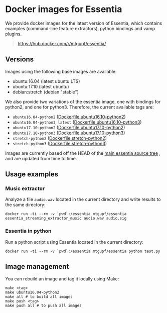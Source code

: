# Docker images for Essentia

We provide docker images for the latest version of Essentia, which contains
 examples (command-line feature extractors), python bindings and vamp plugins.


> https://hub.docker.com/r/mtgupf/essentia/


## Versions

Images using the following base images are available:

 * ubuntu:16.04 (latest ubuntu LTS)
 * ubuntu:17.10 (latest ubuntu)
 * debian:stretch (debian "stable")

We also provide two variations of the essentia image, one with bindings for python2, and one for python3.
Therefore, the current available tags are:

  * `ubuntu16.04-python2` ([Dockerfile.ubuntu16.10-python2](https://github.com/MTG/essentia-docker/blob/master/Dockerfile.ubuntu16.04-python2))
  * `ubuntu16.04-python3`, `latest` ([Dockerfile.ubuntu16.10-python3](https://github.com/MTG/essentia-docker/blob/master/Dockerfile.ubuntu16.04-python3))
  * `ubuntu17.10-python2` ([Dockerfile.ubuntu17.10-python2](https://github.com/MTG/essentia-docker/blob/master/Dockerfile.ubuntu17.10-python2))
  * `ubuntu17.10-python3` ([Dockerfile.ubuntu17.10-python3](https://github.com/MTG/essentia-docker/blob/master/Dockerfile.ubuntu17.10-python3))
  * `stretch-python2` ([Dockerfile.stretch-python2](https://github.com/MTG/essentia-docker/blob/master/Dockerfile.stretch-python2))
  * `stretch-python3` ([Dockerfile.stretch-python3](https://github.com/MTG/essentia-docker/blob/master/Dockerfile.stretch-python3))

Images are currently based off the HEAD of the [main essentia source tree](https://github.com/MTG/essentia) , and are updated from time to time.

## Usage examples

### Music extractor
Analyze a file `audio.wav` located in the current directory and write results to the same directory:

    docker run -ti --rm -v `pwd`:/essentia mtgupf/essentia essentia_streaming_extractor_music audio.wav audio.sig


### Essentia in python
Run a python script using Essentia located in the current directory:

    docker run -ti --rm -v `pwd`:/essentia mtgupf/essentia python test.py

## Image management

You can rebuild an image and tag it locally using Make:

    make <tag>
    make ubuntu16.04-python2
    make all # to build all images
    make push <tag>
    make push all # to push all images
